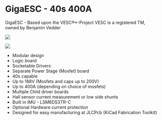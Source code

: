 # GigaESC - 40s 400A

GigaESC - Based upon the VESC®*-Project VESC is a registered TM, owned by Benjamin Vedder

![](https://i.imgur.com/RmxPdZD.png)

![](https://i.imgur.com/pW6TWpQ.png)

* Modular design
* Logic board
* Socketable Drivers
* Separate Power Stage (Mosfet) board
* 40s capable
* Up to 188V (Mosfets and caps up to 200V)
* Up to 400A (depending on choice of mosfets)
* Multiple Child driver boards
* Hall sensor current measurement or low side shunts
* Built in IMU - LSM6DS3TR-C
* Optional Hardware current protection
* Designed for easy manufacturing at JLCPcb (KiCad Fabrication Toolkit)

